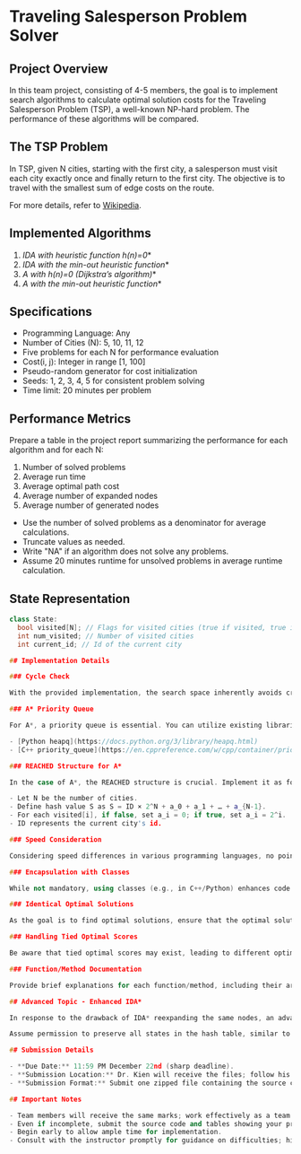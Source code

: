 # Traveling Salesperson Problem Solver

## Project Overview

In this team project, consisting of 4-5 members, the goal is to implement search algorithms to calculate optimal solution costs for the Traveling Salesperson Problem (TSP), a well-known NP-hard problem. The performance of these algorithms will be compared.

## The TSP Problem

In TSP, given N cities, starting with the first city, a salesperson must visit each city exactly once and finally return to the first city. The objective is to travel with the smallest sum of edge costs on the route.

For more details, refer to [Wikipedia](https://en.wikipedia.org/wiki/Travelling_salesman_problem).

## Implemented Algorithms

1. **IDA* with heuristic function h(n)=0**
2. **IDA* with the min-out heuristic function**
3. **A* with h(n)=0 (Dijkstra’s algorithm)**
4. **A* with the min-out heuristic function**

## Specifications

- Programming Language: Any
- Number of Cities (N): 5, 10, 11, 12
- Five problems for each N for performance evaluation
- Cost(i, j): Integer in range [1, 100]
- Pseudo-random generator for cost initialization
- Seeds: 1, 2, 3, 4, 5 for consistent problem solving
- Time limit: 20 minutes per problem

## Performance Metrics

Prepare a table in the project report summarizing the performance for each algorithm and for each N:

1. Number of solved problems
2. Average run time
3. Average optimal path cost
4. Average number of expanded nodes
5. Average number of generated nodes

- Use the number of solved problems as a denominator for average calculations.
- Truncate values as needed.
- Write "NA" if an algorithm does not solve any problems.
- Assume 20 minutes runtime for unsolved problems in average runtime calculation.

## State Representation

```cpp
class State:
  bool visited[N]; // Flags for visited cities (true if visited, true if coming back for id=0)
  int num_visited; // Number of visited cities
  int current_id; // Id of the current city

## Implementation Details

### Cycle Check

With the provided implementation, the search space inherently avoids creating cycles. The states where the salesperson is at city 0 at the beginning and at the end are distinct, eliminating the need for a cycle check. Initial visited flags are false at city 0, and when returning, all visited flags become true.

### A* Priority Queue

For A*, a priority queue is essential. You can utilize existing libraries such as:

- [Python heapq](https://docs.python.org/3/library/heapq.html)
- [C++ priority_queue](https://en.cppreference.com/w/cpp/container/priority_queue)

### REACHED Structure for A*

In the case of A*, the REACHED structure is crucial. Implement it as follows:

- Let N be the number of cities.
- Define hash value S as S = ID × 2^N + a_0 + a_1 + … + a_{N-1}.
- For each visited[i], if false, set a_i = 0; if true, set a_i = 2^i.
- ID represents the current city's id.

### Speed Consideration

Considering speed differences in various programming languages, no points will be deducted for slow run times stemming from language performance. However, a faster program in real-time is advantageous.

### Encapsulation with Classes

While not mandatory, using classes (e.g., in C++/Python) enhances code readability. Encapsulation with classes provides a clearer structure for the implementation.

### Identical Optimal Solutions

As the goal is to find optimal solutions, ensure that the optimal solution costs are identical when the same problem is solved by different algorithms. Any differences may indicate a bug in the implementation.

### Handling Tied Optimal Scores

Be aware that tied optimal scores may exist, leading to different optimal routes. Account for this variation in your analyses.

### Function/Method Documentation

Provide brief explanations for each function/method, including their arguments, returned values, and functionality. Incorporate these comments directly into your source code.

## Advanced Topic - Enhanced IDA*

In response to the drawback of IDA* reexpanding the same nodes, an advanced enhancement involves implementing a hash table (transposition table). Refer to [this link](https://webdocs.cs.ualberta.ca/~tony/TechnicalReports/tr-ri-93-120.pdf) for details.

Assume permission to preserve all states in the hash table, similar to A* (i.e., REACHED). Implement this enhanced version of IDA* to solve the TSP with h(n)=0 and the min-out heuristic. Compare its performance with the other algorithms.

## Submission Details

- **Due Date:** 11:59 PM December 22nd (sharp deadline).
- **Submission Location:** Dr. Kien will receive the files; follow his guidelines.
- **Submission Format:** Submit one zipped file containing the source code and a PDF file of the performance comparison tables.

## Important Notes

- Team members will receive the same marks; work effectively as a team.
- Even if incomplete, submit the source code and tables showing your progress by the due date.
- Begin early to allow ample time for implementation.
- Consult with the instructor promptly for guidance on difficulties; hints and supplementary information will be provided as needed.

